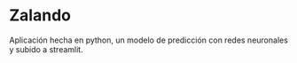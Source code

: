 # Zalando 

Aplicación hecha en python, un modelo de predicción con redes neuronales y subido a streamlit.